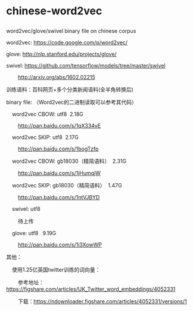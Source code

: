 # chinese-word2vec</p>
word2vec/glove/swivel binary file on chinese corpus</p>

word2vec: https://code.google.com/p/word2vec/</p>
glove: http://nlp.stanford.edu/projects/glove/</p>
swivel: https://github.com/tensorflow/models/tree/master/swivel</p>
&nbsp;&nbsp;&nbsp;&nbsp;&nbsp;&nbsp;&nbsp;&nbsp;http://arxiv.org/abs/1602.02215</p>

训练语料：百科网页+多个分类新闻语料(全半角转换后)</p>

binary file: （Word2vec的二进制读取可以参考其代码）</p>
&nbsp;&nbsp;&nbsp;&nbsp;word2vec CBOW: utf8&nbsp;&nbsp;2.18G</p>
&nbsp;&nbsp;&nbsp;&nbsp;&nbsp;&nbsp;&nbsp;&nbsp;http://pan.baidu.com/s/1qX334vE</p>
&nbsp;&nbsp;&nbsp;&nbsp;word2vec SKIP: utf8&nbsp;&nbsp;2.17G</p>
&nbsp;&nbsp;&nbsp;&nbsp;&nbsp;&nbsp;&nbsp;&nbsp;http://pan.baidu.com/s/1bogTzfp</p>
&nbsp;&nbsp;&nbsp;&nbsp;word2vec CBOW: gb18030（精简语料）&nbsp;&nbsp;2.31G</p>
&nbsp;&nbsp;&nbsp;&nbsp;&nbsp;&nbsp;&nbsp;&nbsp;http://pan.baidu.com/s/1jHumqjW</p>
&nbsp;&nbsp;&nbsp;&nbsp;word2vec SKIP: gb18030（精简语料）&nbsp;&nbsp;1.47G</p>
&nbsp;&nbsp;&nbsp;&nbsp;&nbsp;&nbsp;&nbsp;&nbsp;http://pan.baidu.com/s/1ntVJBYD</p>
&nbsp;&nbsp;&nbsp;&nbsp;swivel: utf8&nbsp;&nbsp;</p>
&nbsp;&nbsp;&nbsp;&nbsp;&nbsp;&nbsp;&nbsp;&nbsp;待上传</p>
&nbsp;&nbsp;&nbsp;&nbsp;glove: utf8 &nbsp;&nbsp;9.19G</p>
&nbsp;&nbsp;&nbsp;&nbsp;&nbsp;&nbsp;&nbsp;&nbsp;http://pan.baidu.com/s/1i3XowWP</p>


其他：</p>
&nbsp;&nbsp;&nbsp;&nbsp;使用1.25亿英国twitter训练的词向量：</p>
&nbsp;&nbsp;&nbsp;&nbsp;&nbsp;&nbsp;&nbsp;&nbsp;参考地址：https://figshare.com/articles/UK_Twitter_word_embeddings/4052331 </p>
&nbsp;&nbsp;&nbsp;&nbsp;&nbsp;&nbsp;&nbsp;&nbsp;下载：https://ndownloader.figshare.com/articles/4052331/versions/1 </p>

